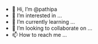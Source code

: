 - 👋 Hi, I’m @pathipa
- 👀 I’m interested in ...
- 🌱 I’m currently learning ...
- 💞️ I’m looking to collaborate on ...
- 📫 How to reach me ...

<!---
pathipa/pathipa is a ✨ special ✨ repository because its `README.md` (this file) appears on your GitHub profile.
You can click the Preview link to take a look at your changes.
--->

